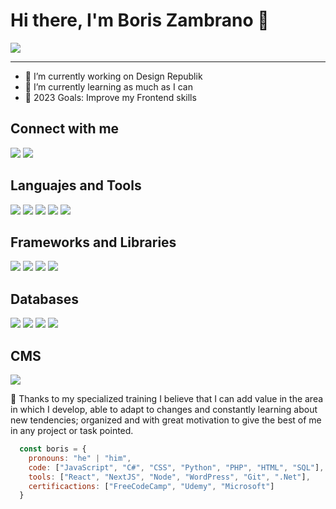 <div>

<h1>Hi there, I'm Boris Zambrano 👋</h1>
<img src="https://camo.githubusercontent.com/9e8cf5b2a87909486cff9205ac54c2a173136fc3dd06c0f15d19fa140d2594fe/68747470733a2f2f6b6f6d617265762e636f6d2f67687076632f3f757365726e616d653d627279616e74656e63687526636f6c6f723d627269676874677265656e267374796c653d666f722d7468652d6261646765" />

<hr>
<!--
**borisdavid77/borisdavid77** is a ✨ _special_ ✨ repository because its `README.md` (this file) appears on your GitHub profile.
-->

<ul>
    <li>🔭 I’m currently working on Design Republik</li>
    <li>🌱 I’m currently learning as much as I can</li>
    <li>🎯 2023 Goals: Improve my Frontend skills</li>
</ul>

<h2>Connect with me</h2>
<a href="https://www.linkedin.com/in/boris-zambrano-suarez-104b4121a/"><img src="https://camo.githubusercontent.com/a80d00f23720d0bc9f55481cfcd77ab79e141606829cf16ec43f8cacc7741e46/68747470733a2f2f696d672e736869656c64732e696f2f62616467652f4c696e6b6564496e2d3030373742353f7374796c653d666f722d7468652d6261646765266c6f676f3d6c696e6b6564696e266c6f676f436f6c6f723d7768697465"/></a>
<a href="mailto:borisdavid779@gmail.com"><img src="https://img.shields.io/badge/gmail-red?logo=gmail&logoColor=white&style=for-the-badge"/></a>

<h2>Languajes and Tools</h2>
<img src="https://img.shields.io/badge/html5-orange?logo=html5&logoColor=white&style=for-the-badge"/>
<img src="https://img.shields.io/badge/css3-blue?logo=css3&style=for-the-badge"/>
<img src="https://img.shields.io/badge/javascript-yellow?logo=javascript&logoColor=white&style=for-the-badge"/>
<img src="https://img.shields.io/badge/c%23-blueviolet?logo=csharp&style=for-the-badge"/>
<img src="https://img.shields.io/badge/java-blue?logo=java&style=for-the-badge" />

<h2>Frameworks and Libraries</h2>
<img src="https://img.shields.io/badge/react-gray?logo=react&style=for-the-badge"/>
<img src="https://camo.githubusercontent.com/b7395b00d152dc8f19cec61f582369bd580e31b8ed93d34646ec43aa675baa7c/68747470733a2f2f696d672e736869656c64732e696f2f62616467652f4e6578742d626c61636b3f7374796c653d666f722d7468652d6261646765266c6f676f3d6e6578742e6a73266c6f676f436f6c6f723d7768697465"/>
<img src="https://img.shields.io/badge/anguar-red?logo=angular&style=for-the-badge" />
<img src="https://img.shields.io/badge/.Net-blueviolet?logo=dotnet&style=for-the-badge" />
    
<h2>Databases</h2>
<img src="https://img.shields.io/badge/mysql-white?logo=mysql&style=for-the-badge"/>
<img src="https://img.shields.io/badge/Sql%20server-red?logo=microsoftsqlserver&style=for-the-badge"/>
<img src="https://img.shields.io/badge/postgresql-blue?logo=postgresql&logoColor=white&style=for-the-badge" />
<img src="https://img.shields.io/badge/mongodb-green?logo=mongodb&logoColor=white&style=for-the-badge" />

<h2>CMS</h2>
<img src="https://img.shields.io/badge/wordpress-blue?logo=wordpress&logoColor=white&style=for-the-badge"/>

    
<p>💬 Thanks to my specialized training I believe that I can add value in the area in which I develop, able to adapt to changes and constantly learning about new tendencies; organized and with great motivation to give the best of me in any project or task pointed.</p>

```js
  const boris = {
    pronouns: "he" | "him",
    code: ["JavaScript", "C#", "CSS", "Python", "PHP", "HTML", "SQL"],
    tools: ["React", "NextJS", "Node", "WordPress", "Git", ".Net"],
    certificactions: ["FreeCodeCamp", "Udemy", "Microsoft"]
  }
```

</div>
